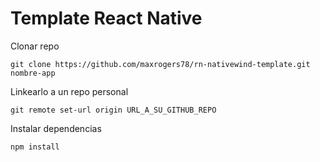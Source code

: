 # Template React Native

Clonar repo

```
git clone https://github.com/maxrogers78/rn-nativewind-template.git nombre-app
```

Linkearlo a un repo personal

```
git remote set-url origin URL_A_SU_GITHUB_REPO
```

Instalar dependencias

```
npm install
```

